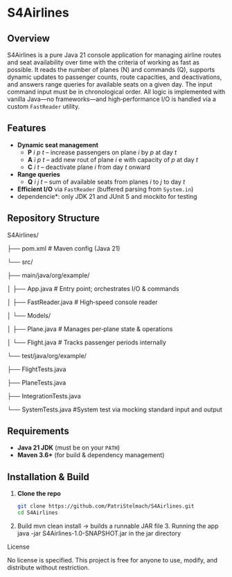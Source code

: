 # S4Airlines

## Overview
S4Airlines is a pure Java 21 console application for managing airline routes and seat availability over time with the criteria of working as fast as possible. 
It reads the number of planes (N) and commands (Q), supports dynamic updates to passenger counts, route capacities, and deactivations, and answers range queries for available seats on a given day.
The input command input must be in chronological order.
All logic is implemented with vanilla Java—no frameworks—and high‐performance I/O is handled via a custom `FastReader` utility.

## Features
- **Dynamic seat management**  
  - **P** _i_ _p_ _t_ – increase passengers on plane _i_ by _p_ at day _t_  
  - **A** _i_ _p_ _t_ – add new rout of plane _i_ e with capacity of _p_ at day _t_  
  - **C** _i_ _t_ – deactivate plane _i_ from day _t_ onward  
- **Range queries**  
  - **Q** _i_ _j_ _t_ – sum of available seats from planes _i_ to _j_ to day _t_  
- **Efficient I/O** via `FastReader` (buffered parsing from `System.in`)  
- dependencie*: only JDK 21 and JUnit 5 and mockito for testing 
## Repository Structure

S4Airlines/

├── pom.xml # Maven config (Java 21)

└── src/

├── main/java/org/example/

│ ├── App.java # Entry point; orchestrates I/O & commands

│ ├── FastReader.java # High‐speed console reader

│ └── Models/

│ ├── Plane.java # Manages per‐plane state & operations

│ └── Flight.java # Tracks passenger periods internally

└── test/java/org/example/

├── FlightTests.java

├── PlaneTests.java

├── IntegrationTests.java

└── SystemTests.java #System test via mocking standard input and output


## Requirements
- **Java 21 JDK** (must be on your `PATH`)
- **Maven 3.6+** (for build & dependency management)
  
## Installation & Build
1. **Clone the repo**  
   ```bash
   git clone https://github.com/PatriStelmach/S4Airlines.git
   cd S4Airlines

2. Build
   mvn clean install -> builds a runnable JAR file
   3. Running the app
   java -jar S4Airlines-1.0-SNAPSHOT.jar in the jar directory

   
License

No license is specified. This project is free for anyone to use, modify, and distribute without restriction.
